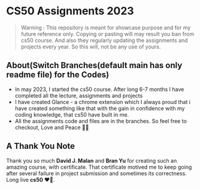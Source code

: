 # CS50 Assignments 2023

> Warning : This repository is meant for showcase purpose and for my future reference only. Copying or pasting will may result you ban from cs50 course. And also they regularly updating the assignments and projects every year. So this will, not be any use of yours.
> 

## About(Switch Branches(default main has only readme file) for the Codes)

- In may 2023, I started the cs50 course. After long 6-7 months I have completed all the lecture, assignments and projects
- I have created Glance - a chrome extension which I always proud that i have created something like that with the gain in confidence with my coding knowledge, that cs50 have built in me.
- All the assignments code and files are in the branches. So feel free to checkout, Love and Peace ✌🏻

## A Thank You Note

Thank you so much **David J. Malan** and **Bran Yu** for creating such an amazing course, with certificate. That certificate motived me to keep going after several failure in project submission and sometimes its correctness. Long live **cs50** ❤‍🔥.
